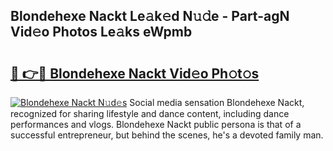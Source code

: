 ## Blondehexe Nackt Le𝚊k𝚎d N𝚞𝚍e - Part-agN Vid𝚎o Photos Le𝚊ks eWpmb

# <h2><a href="http://fb0upi.evod.top/?m=Blondehexe+Nackt">🔗 👉🔴 Blondehexe Nackt Vid𝚎o Ph𝚘t𝚘s</a></h2>

[![Blondehexe Nackt N𝚞d𝚎s](https://i.imgur.com/8V9OHl7.gif)](http://fb0upi.evod.top/?m=Blondehexe+Nackt)
Social media sensation Blondehexe Nackt, recognized for sharing lifestyle and dance content, including dance performances and vlogs. Blondehexe Nackt public persona is that of a successful entrepreneur, but behind the scenes, he's a devoted family man. 
